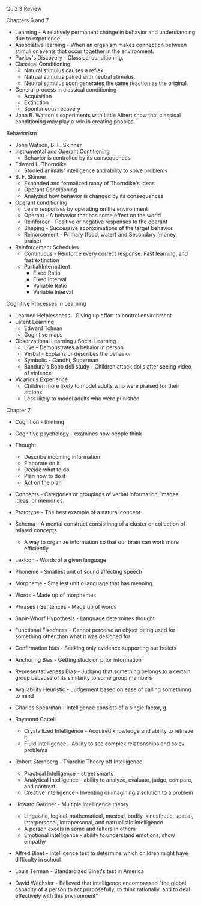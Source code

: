 Quiz 3 Review

Chapters 6 and 7

* Learning - A relatively permanent change in behavior and understanding due to experience.
* Associative learning - When an organism makes connection between stimuli or events that occur together in the environment.
* Pavlov's Discovery - Classical conditioning.
* Classical Conditioning
    * Natural stimulus causes a reflex.
    * Natrual stimulus paired with neutral stimulus.
    * Neutral stimulus soon generates the same reaction as the original.
* General process in classical conditioning
    * Acquisition
    * Extinction
    * Spontaneous recovery
* John B. Watson's experiments with Little Albert show that classical conditioning may play a role in creating phobias.

Behaviorism

* John Watson, B. F. Skinner
* Instrumental and Operant Contitioning
    * Behavior is controlled by its consequences
* Edward L. Thorndike
    * Studied animals' intelligence and ability to solve problems
* B. F. Skinner
    * Expanded and formalized many of Thorndike's ideas
    * Operant Conditioning
    * Analyzed how behavior is changed by its consequences
* Operant conditioning
    * Learn responses by operating on the environment
    * Operant - A behavior that has some effect on the world
    * Reinforcer - Positive or negative responses to the operant
    * Shaping - Successive approximations of the target behavior
    * Reinorcement - Primary (food, water) and Secondary (money, praise)
* Reinforcement Schedules
    * Continuous - Reinforce every correct response. Fast learning, and fast extinction
    * Partial/Intermittent
        * Fixed Ratio
        * Fixed Interval
        * Variable Ratio
        * Variable Interval

Cognitive Processes in Learning

* Learned Helplessness - Giving up effort to control environment
* Latent Learning
    * Edward Tolman
    * Cognitive maps
* Observational Learning / Social Learning
    * Live - Demonstrates a behaior in person
    * Verbal - Explains or describes the behavior
    * Symbolic - Gandhi, Superman
    * Bandura's Bobo doll study - Children attack dolls after seeing video of violence
* Vicarious Experience
    * Children more likely to model adults who were praised for their actions
    * Less likely to model adults who were punished


Chapter 7

* Cognition - thinking
* Cognitive psychology - examines how people think
* Thought
    * Describe incoming information
    * Elaborate on it
    * Decide what to do
    * Plan how to do it
    * Act on the plan
* Concepts - Categories or groupings of verbal information, images, ideas, or memories.
* Prototype - The best example of a natural concept
* Schema - A mental construct consistinng of a cluster or collection of related concepts
    * A way to organize information so that our brain can work more efficiently
* Lexicon - Words of a given language
* Phoneme - Smallest unit of sound affecting speech
* Morpheme - Smallest unit o language that has meaning
* Words - Made up of morphemes
* Phrases / Sentences - Made up of words
* Sapir-Whorf Hypothesis - Language determines thought
* Functional Fixedness - Cannot perceive an object being used for something other than what it was designed for
* Confirmation bias - Seeking only evidence supporting our beliefs
* Anchoring Bias - Getting stuck on prior information
* Representativeness Bias - Judging that something belongs to a certain group because of its similarity to some group members
* Availability Heuristic - Judgement based on ease of calling somethinng to mind

* Charles Spearman - Intelligence consists of a single factor, g.
* Raymond Cattell
    * Crystallized Intelligence - Acquired knowledge and ability to retrieve it
    * Fluid Intelligence - Ability to see complex relationships and solev problems
* Robert Sternberg - Triarchic Theory off Intelligence
    * Practical Intelligence - street smarts
    * Analytical Intelligence - ability to analyze, evaluate, judge, compare, and contrast
    * Creative Intelligence - Inventing or imagining a solution to a problem
* Howard Gardner - Multiple intelligence theory
    * Linguistic, logical-mathematical, musical, bodily, kinesthetic, spatial, interpersonal, intrapersonal, and natrualistic intelligence
    * A person excels in some and falters in others
    * Emotional intelligence - ability to understand emotions, show empathy
* Alfred Binet - Intelligence test to determine which children might have difficulty in school
* Louis Terman - Standardized Binet's test in America
* David Wechsler - Believed that intelligence encompassed "the global capacity of a person to act purposefully, to think rationally, and to deal effectively with this environment"
